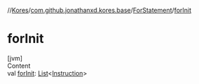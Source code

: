 //[Kores](../../index.md)/[com.github.jonathanxd.kores.base](../index.md)/[ForStatement](index.md)/[forInit](for-init.md)



# forInit  
[jvm]  
Content  
val [forInit](for-init.md): [List](https://kotlinlang.org/api/latest/jvm/stdlib/kotlin.collections/-list/index.html)<[Instruction](../../com.github.jonathanxd.kores/-instruction/index.md)>  



